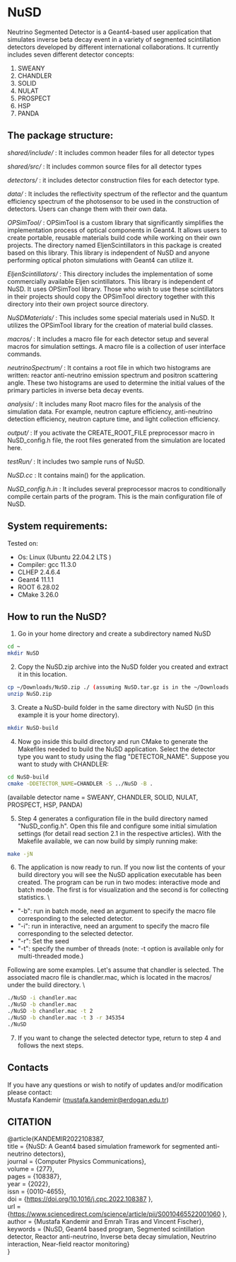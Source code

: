 # NuSD
Neutrino Segmented Detector is a Geant4-based user application that simulates inverse beta decay event in a variety of segmented scintillation detectors developed by different international collaborations. It currently includes seven different detector concepts:

1. SWEANY
2. CHANDLER
3. SOLID 
4. NULAT
5. PROSPECT
6. HSP
7. PANDA 

## The package structure:
_shared/include/_ : It includes common header files for all detector types

_shared/src/_  : It includes common source files for all detector types

_detectors/_  : it includes detector construction files for each detector type.

_data/_  : It includes the reflectivity spectrum of the reflector and the quantum efficiency spectrum of the photosensor to be used in the construction of detectors. Users can change them with their own data.

_OPSimTool/_  : OPSimTool is a custom library that significantly simplifies the implementation process of optical components in Geant4. It allows users to create portable, reusable materials build code while working on their own projects. The directory named EljenScintillators in this package is created based on this library. This library is independent of NuSD and anyone performing optical photon simulations with Geant4 can utilize it.

_EljenScintillators/_ : This directory includes the implementation of some commercially available Eljen scintillators. This library is independent of NuSD. It uses OPSimTool library. Those who wish to use these scintillators in their projects should copy the OPSimTool directory together with this directory into their own project source directory. 

_NuSDMaterials/_ : This includes some special materials used in NuSD. It utilizes the OPSimTool library for the creation of material build classes. 

_macros/_ : It includes a macro file for each detector setup and several macros for simulation settings. A macro file is a collection of user interface commands. 

_neutrinoSpectrum/_  : It contains a root file in which two histograms are written: reactor anti-neutrino emission spectrum and positron scattering angle. These two histograms are used to determine the initial values of the primary particles in inverse beta decay events. 

_analysis/_  : It includes many Root macro files for the analysis of the simulation data. For example, neutron capture efficiency, anti-neutrino detection efficiency, neutron capture time, and light collection efficiency. 

_output/_ : If you activate the CREATE_ROOT_FILE preprocessor macro in NuSD_config.h file, the root files generated from the simulation are located here.                                                

_testRun/_ : It includes two sample runs of NuSD.                        

_NuSD.cc_    : It contains main() for the application.

_NuSD_config.h.in_ : It includes several preprocessor macros to conditionally compile certain parts of the program. This is the main configuration file of NuSD. 

## System requirements:
Tested on:
* Os: Linux (Ubuntu 22.04.2 LTS )
* Compiler: gcc 11.3.0
* CLHEP 2.4.6.4 
* Geant4 11.1.1 
* ROOT 6.28.02 
* CMake 3.26.0 

## How to run the NuSD?   
 1. Go in your home directory and create a subdirectory named NuSD
  ```bash
  cd ~
  mkdir NuSD
  ```
2. Copy the NuSD.zip archive into the NuSD folder you created and extract it in this location.
  ```bash
  cp ~/Downloads/NuSD.zip ./ (assuming NuSD.tar.gz is in the ~/Downloads folder)
  unzip NuSD.zip
  ```
3. Create a NuSD-build folder in the same directory with NuSD (in this example it is your home directory).
  ```bash
  mkdir NuSD-build
  ```
4. Now go inside this build directory and run CMake to generate the Makefiles needed to build the NuSD application. Select the detector type you want to study using the flag "DETECTOR_NAME". Suppose you want to study with CHANDLER:  
  ```bash
  cd NuSD-build
  cmake -DDETECTOR_NAME=CHANDLER -S ../NuSD -B . 
  ```
  (available detector name = SWEANY, CHANDLER, SOLID, NULAT, PROSPECT, HSP, PANDA)

5. Step 4 generates a configuration file in the build directory named "NuSD_config.h". Open this file and configure some initial simulation settings (for detail read section 2.1 in the respective articles). With the Makefile available, we can now build by simply running make:
  ```bash
  make -jN
  ```
6. The application is now ready to run. If you now list the contents of your build directory you will see the NuSD application executable has been created. The program can be run in two modes: interactive mode and batch mode. The first is for visualization and the second is for collecting statistics. \

* "-b": run in batch mode,  need an argument to specify the macro file corresponding to the selected detector. 
* "-i": run in interactive, need an argument to specify the macro file corresponding to the selected detector.  
* "-r": Set the seed 
* "-t": specify the number of threads (note: -t option is available only for multi-threaded mode.) 

Following are some examples. Let's assume that chandler is selected. The associated macro file is chandler.mac, which is located in the macros/ under the build directory. \  
```bash
./NuSD -i chandler.mac 
./NuSD -b chandler.mac  
./NuSD -b chandler.mac -t 2 
./NuSD -b chandler.mac -t 3 -r 345354 
./NuSD 
```
7. If you want to change the selected detector type, return to step 4 and follows the next steps. 

##  Contacts 
If you have any questions or wish to notify of updates and/or modification please contact: \
Mustafa Kandemir (mustafa.kandemir@erdogan.edu.tr)

## CITATION

@article{KANDEMIR2022108387, \
title = {NuSD: A Geant4 based simulation framework for segmented anti-neutrino detectors}, \
journal = {Computer Physics Communications}, \
volume = {277}, \
pages = {108387}, \
year = {2022}, \
issn = {0010-4655}, \
doi = {https://doi.org/10.1016/j.cpc.2022.108387 }, \
url = {https://www.sciencedirect.com/science/article/pii/S0010465522001060 }, \
author = {Mustafa Kandemir and Emrah Tiras and Vincent Fischer}, \
keywords = {NuSD, Geant4 based program, Segmented scintillation detector, Reactor anti-neutrino, Inverse beta decay simulation, Neutrino interaction, Near-field reactor monitoring} \
}
